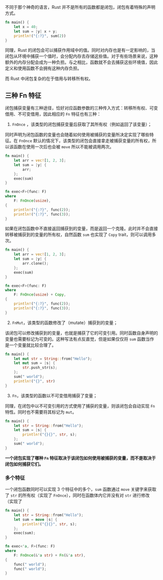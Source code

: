 不同于那个神奇的语言，Rust 并不是所有的函数都是闭包，闭包有着特殊的声明方式。

```rust
fn main() {
    let x = 40;
    let sum = |y| x + y;
    println!("{:?}", sum(2))
}
```

同理，Rust 的闭包会可以捕获作用域中的值。同时对内存也是有一定影响的，当闭包从环境中捕获一个值时，会分配内存去存储这些值。对于有些场景来说，这种额外的内存分配会成为一种负担。与之相比，函数就不会去捕获这些环境值，因此定义和使用函数不会拥有这种内存负担。

而 Rust 中闭包复杂的在于借用与转移所有权。

## 三种 Fn 特征

闭包捕获变量有三种途径，恰好对应函数参数的三种传入方式：转移所有权、可变借用、不可变借用，因此相应的 `Fn` 特征也有三种：

1. `FnOnce` ，该类型的闭包捕获变量后获取了其所有权（例如返回了该变量）；

同时声明为闭包函数的变量也会随着如何使用被捕获的变量所决定实现了哪些特征。在 `FnOnce` 默认的情况下，该类型的闭包会直接拿走被捕获变量的所有权，所以该函数在使用一次后也会被 `move` 所以不能被调用两次。

```rust
fn main() {
    let arr = vec![1, 2, 3];
    let sum = |y| {
        arr;
    };
    exec(sum)
}

fn exec<F>(func: F)
where
    F: FnOnce(usize),
{
    println!("{:?}", func(2));
    println!("{:?}", func(3));
}
```

如果在闭包函数中不直接返回捕获到的变量，而是返回一个克隆。此时并不会直接转移被捕获到的变量的所有权，自然函数 `sum` 也实现了 `Copy` trait，则可以调用多次。

```rust
fn main() {
    let arr = vec![1, 2, 3];
    let sum = |y| {
        arr.clone();
    };
    exec(sum)
}

fn exec<F>(func: F)
where
    F: FnOnce(usize) + Copy,
{
    println!("{:?}", func(2));
    println!("{:?}", func(3));
}
```

2. `FnMut`，该类型的函数修改了（mutate）捕获到的变量；

该闭包可以修改捕获到的变量，也就是捕获了它的可变引用。同时函数自身声明的变量也需要标记为可变的。这种写法有点反直觉，但是如果仅仅将 `sum` 函数当作是一个变量就比较合理了。

```rust
fn main() {
    let mut str = String::from("Hello");
    let mut sum = |s| {
        str.push_str(s);
    };
    sum(" world");
    println!("{}", str)
}
```

3. `Fn`，该类型的函数以不可变借用捕获了变量；

同理，在闭包中以不可变引用的方式使用了捕获的变量，则该闭包会自动实现 `Fn` 特性。同时也不需要将其标记为 `mut`。

```rust
fn main() {
    let str = String::from("Hello");
    let sum = |s| {
        println!("{}{}", str, s);
    };
    sum(" world");
}
```

**一个闭包实现了哪种 `Fn` 特征取决于该闭包如何使用被捕获的变量，而不是取决于闭包如何捕获它们。**

### 多个特征

一个闭包函数同时可以实现 3 个特征中的多个，`sum` 函数通过 `move` 关键字来获取了 `str` 的所有权（实现了 `FnOnce`），同时在函数体内它并没有对 `str` 进行修改（实现了

```rust
fn main() {
    let str = String::from("Hello");
    let sum = move |s| {
        println!("{}{}", str, s);
    };
    exec(sum);
}

fn exec<'a, F>(func: F)
where
    F: FnOnce(&'a str) + Fn(&'a str),
{
    func(" world");
    func(" world");
}
```
